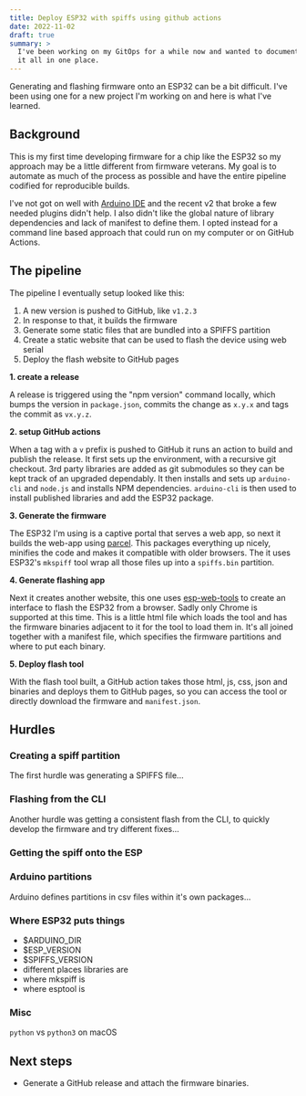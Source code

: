 ```yaml
---
title: Deploy ESP32 with spiffs using github actions
date: 2022-11-02
draft: true
summary: >
  I've been working on my GitOps for a while now and wanted to document 
  it all in one place.
---
```


Generating and flashing firmware onto an ESP32 can be a bit difficult.
I've been using one for a new project I'm working on and here is what I've learned.

## Background

This is my first time developing firmware for a chip like the ESP32 so my approach
may be a little different from firmware veterans.
My goal is to automate as much of the process as possible
and have the entire pipeline codified for reproducible builds.

I've not got on well with [Arduino IDE](https://www.arduino.cc/en/software)
and the recent v2 that broke a few needed plugins didn't help.
I also didn't like the global nature of library dependencies and lack of manifest to define them.
I opted instead for a command line based approach that could run on my computer or on GitHub Actions.

## The pipeline

The pipeline I eventually setup looked like this:

1. A new version is pushed to GitHub, like `v1.2.3`
2. In response to that, it builds the firmware
3. Generate some static files that are bundled into a SPIFFS partition
4. Create a static website that can be used to flash the device using web serial
5. Deploy the flash website to GitHub pages

**1. create a release**

A release is triggered using the "npm version" command locally,
which bumps the version in `package.json`, commits the change as `x.y.x`
and tags the commit as `vx.y.z`.

**2. setup GitHub actions**

When a tag with a `v` prefix is pushed to GitHub it runs an action to build and publish the release.
It first sets up the environment, with a recursive git checkout.
3rd party libraries are added as git submodules so they can be kept track of an upgraded dependably.
It then installs and sets up `arduino-cli` and `node.js` and installs NPM dependencies.
`arduino-cli` is then used to install published libraries and add the ESP32 package.

**3. Generate the firmware**

The ESP32 I'm using is a captive portal that serves a web app, so next it builds the web-app using [parcel](https://parceljs.org).
This packages everything up nicely, minifies the code and makes it compatible with older browsers.
The it uses ESP32's `mkspiff` tool wrap all those files up into a `spiffs.bin` partition.

**4. Generate flashing app**

Next it creates another website, this one uses [esp-web-tools](https://esphome.github.io/esp-web-tools/)
to create an interface to flash the ESP32 from a browser. Sadly only Chrome is supported at this time.
This is a little html file which loads the tool and has the firmware binaries adjacent to it for the tool to load them in.
It's all joined together with a manifest file, which specifies the firmware partitions and where to put each binary.

**5. Deploy flash tool**

With the flash tool built, a GitHub action takes those html, js, css, json and binaries and deploys them to GitHub pages,
so you can access the tool or directly download the firmware and `manifest.json`.

## Hurdles

### Creating a spiff partition

The first hurdle was generating a SPIFFS file...

### Flashing from the CLI

Another hurdle was getting a consistent flash from the CLI, to quickly develop the firmware and try different fixes...

### Getting the spiff onto the ESP

### Arduino partitions

Arduino defines partitions in csv files within it's own packages...

### Where ESP32 puts things

- $ARDUINO_DIR
- $ESP_VERSION
- $SPIFFS_VERSION
- different places libraries are
- where mkspiff is
- where esptool is

### Misc

`python` vs `python3` on macOS

## Next steps

- Generate a GitHub release and attach the firmware binaries.
